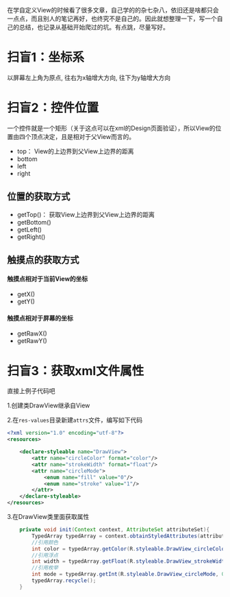 
在学自定义View的时候看了很多文章，自己学的的杂七杂八，依旧还是啥都只会一点点，而且别人的笔记再好，也终究不是自己的。因此就想整理一下，写一个自己的总结，也记录从基础开始爬过的坑。有点跳，尽量写好。

# 扫盲1：坐标系
以屏幕左上角为原点, 往右为x轴增大方向, 往下为y轴增大方向

# 扫盲2：控件位置
一个控件就是一个矩形（关于这点可以在xml的Design页面验证），所以View的位置由四个顶点决定，且是相对于父View而言的。
- top：    View的上边界到父View上边界的距离
- bottom
- left
- right
## 位置的获取方式
- getTop()：   获取View上边界到父View上边界的距离 
- getBottom()
- getLeft()
- getRight()
## 触摸点的获取方式
#### 触摸点相对于当前View的坐标
- getX()
- getY()
#### 触摸点相对于屏幕的坐标
- getRawX()
- getRawY()

# 扫盲3：获取xml文件属性
直接上例子代码吧

1.创建类DrawView继承自View

2.在`res-values`目录新建`attrs`文件，编写如下代码
```xml
<?xml version="1.0" encoding="utf-8"?>
<resources>

    <declare-styleable name="DrawView">
        <attr name="circleColor" format="color"/>
        <attr name="strokeWidth" format="float"/>
        <attr name="circleMode">
            <enum name="fill" value="0"/>
            <enum name="stroke" value="1"/>
        </attr>
    </declare-styleable>
</resources>
```
3.在DrawView类里面获取属性
```java
    private void init(Context context, AttributeSet attributeSet){
        TypedArray typedArray = context.obtainStyledAttributes(attributeSet, R.styleable.DrawView);
        //引用颜色
        int color = typedArray.getColor(R.styleable.DrawView_circleColor, Color.RED);
        //引用浮点
        int width = typedArray.getFloat(R.styleable.DrawView_strokeWidth, 1);
        //引用枚举
        int mode = typedArray.getInt(R.styleable.DrawView_circleMode, 0);
        typedArray.recycle();
    }
```


